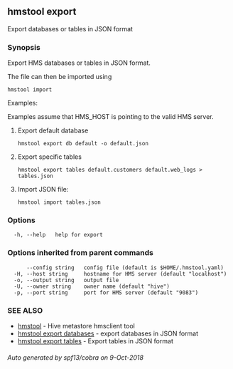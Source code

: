 ## hmstool export

Export databases or tables in JSON format

### Synopsis

Export HMS databases or tables in JSON format.

The file can then be imported using 

    hmstool import

Examples:

Examples assume that HMS_HOST is pointing to the valid HMS server.

1. Export default database

       hmstool export db default -o default.json

2. Export specific tables

       hmstool export tables default.customers default.web_logs > tables.json

3. Import JSON file:

       hmstool import tables.json


### Options

```
  -h, --help   help for export
```

### Options inherited from parent commands

```
      --config string   config file (default is $HOME/.hmstool.yaml)
  -H, --host string     hostname for HMS server (default "localhost")
  -o, --output string   output file
  -U, --owner string    owner name (default "hive")
  -p, --port string     port for HMS server (default "9083")
```

### SEE ALSO

* [hmstool](hmstool.md)	 - Hive metastore hmsclient tool
* [hmstool export databases](hmstool_export_databases.md)	 - export databases in JSON format
* [hmstool export tables](hmstool_export_tables.md)	 - Export tables in JSON format

###### Auto generated by spf13/cobra on 9-Oct-2018
